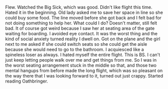 Flew. Watched the Big Sick, which was good. Didn't like flight this time. Hated it in the beginning. Old lady asked me to save her space in line so she could buy some food. The line moved before she got back and I felt bad for not doing something to help her. What could I do? Doesn't matter, still felt bad. It of course got weird because I saw her at seating area of the gate waiting for boarding. I avoided eye contact. It was the worst thing and the kind of social anxiety turned reality I dwell on. Got on the plane and the girl next to me asked if she could switch seats so she could get the aisle because she would need to go to the bathroom. I acquiesced like a spineless loser as always. I hated myself the entire flight. This is BS. I can't just keep letting people walk over me and get things from me. So I was in the worst seating arrangement stuck in the middle so that, and those two mental hangups from before made the long flight, which was so pleasant on the way there that I was looking forward to it, turned out just crappy. Started reading Oathbringer.
